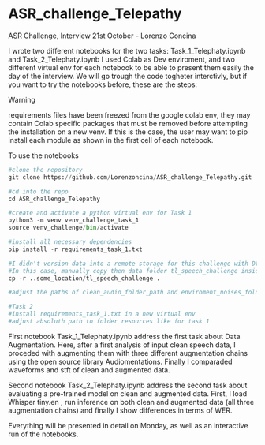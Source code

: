 # ASR_challenge_Telepathy
ASR Challenge, Interview 21st October - Lorenzo Concina

I wrote two different notebooks for the two tasks: Task_1_Telephaty.ipynb and Task_2_Telephaty.ipynb
I used Colab as Dev enviroment, and two different virtual env for each notebook to be able to present them easily the day of the interview.
We will go trough the code togheter interctivly, but if you want to try the notebooks before, these are the steps:

>[!WARNING]
>requirements files have been freezed from the google colab env, they may contain Colab specific packages that must be removed before attempting the installation on a new venv. If this is the case, the user may want to pip install each module as shown in the first cell of each notebook.

To use the notebooks
```python
#clone the repository
git clone https://github.com/Lorenzoncina/ASR_challenge_Telepathy.git

#cd into the repo
cd ASR_challenge_Telepathy

#create and activate a python virtual env for Task 1
python3 -m venv venv_challenge_task_1
source venv_challenge/bin/activate

#install all necessary dependencies
pip install -r requirements_task_1.txt

#I didn't version data into a remote storage for this challenge with DVC due to some Google Drive issues. 
#In this case, manually copy then data folder tl_speech_challenge inside the repository folder
cp -r ..some_location/tl_speech_challenge .

#adjust the paths of clean_audio_folder_path and enviroment_noises_folder_path in the third cell to actual folders (in my notebook they point to my drive where I worked)

#Task 2
#install requirements_task_1.txt in a new virtual env
#adjust absoluth path to folder resources like for task 1 

```

First notebook Task_1_Telephaty.ipynb address the first task about Data Augmentation. Here, after a first analysis of input clean speech data, I proceded with augmenting them with three different augmentation chains using the open source library Audiomentations. Finally I comparaded waveforms and stft of clean and augmented data.

Second notebook Task_2_Telephaty.ipynb address the second task about evaluating a pre-trained model on clean and augmented data. First, I load Whisper tiny.en , run inference on both clean and augmented data (all three augmentation chains) and finally I show differences in terms of WER.

Everything will be presented in detail on Monday, as well as an interactive run of the notebooks.


